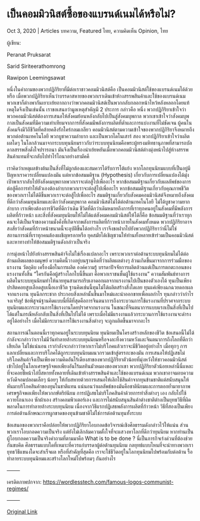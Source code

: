 # เป็นคอมมิวนิสต์ซื้อของแบรนด์เนมได้หรือไม่?

Oct 3, 2020 | Articles บทความ, Featured ไทย, ความคิดเห็น Opinion, ไทย





ผู้เขียน:

Peranat Pruksarat

Sarid Siriteerathomrong

Rawipon Leemingsawat

หนึ่งในคำถามของพวกปฏิกิริยาที่มีต่อเราชาวคอมมิวนิสต์คือ เป็นคอมมิวนิสต์ใช้ของแบรนด์เนมได้ด้วยหรือ เมื่อพวกปฏิกิริยาเห็นว่าบรรดาสหายของพวกเราเดินเข้าห้างสรรพสินค้าและใช้ของแบรนด์เนม พวกเขาก็ต่างพากันเยาะเย้ยถากถางว่าพวกคอมมิวนิสต์เป็นพวกกลับกลอกหน้าไหว้หลังหลอกโดยแท้ เหตุใดจึงเป็นเช่นนั้น เราขอเสนอว่ามูลเหตุสำคัญมี 2 ประการ กล่าวคือ หนึ่ง พวกปฏิกิริยาเข้าใจว่าพวกคอมมิวนิสต์ต้องการเสนอให้สังคมย้อนหลังกลับไปเป็นสู่สังคมบุพกาล พวกเขาเข้าใจว่าสังคมบุพกาลเป็นสังคมที่มีความเท่าเทียมจากการที่สังคมมีพลังการผลิตที่ต่ำและการแบ่งงานที่ไม่ชัดเจน ผู้คนในสังคมจึงมีวิถีชีวิตที่คล้ายคลึงรักใคร่กลมเกลียว คอมมิวนิสต์ตามความเข้าใจของพวกปฏิกิริยาจึงหมายถึง พวกต่อต้านเทคโนโลยี พวกบูชาความลำบาก และเป็นพวกไดโนเสาร์ สอง พวกปฏิกิริยาเข้าใจว่าผลิตผลใดๆ ในโลกล้วนมาจากระบบทุนนิยมราวกับว่าระบบทุนนิยมคือพระผู้ทรงมหิทธานุภาพที่สามารถบัลดาลสรรพสิ่งดั่งใจปรารถนา มันจึงเป็นเรื่องน่าเย้ยหยันเมื่อพวกคอมมิวนิสต์ต่างมุ่งหน้าไปสู่ห้างสรรพสินค้าแทนที่จะกลับไปทำไร่ไถนาอย่างสามัคคี

เราคิดว่าเหตุผลข้างต้นเป็นสิ่งที่ไม่ถูกต้องและสมควรได้รับการโต้แย้ง หากโลกทุนนิยมแบบที่เป็นอยู่มีปัญหาเราควรเปลี่ยนแปลงมัน แต่หากข้อสมมติฐาน (Hypothesis) เกี่ยวกับการเปลี่ยนแปลงได้มุ่งเป้าพาเรากลับไปยังสังคมบุพกาลพวกเราจะต่อสู้ไปเพื่ออะไร หากข้อสมมติฐานเกี่ยวกับผลลัพธ์ของการต่อสู้คือการทำให้ตัวเองต้องลำบากพวกเราจะต่อสู้ไปเพื่ออะไร หากข้อสมมติฐานเกี่ยวกับคุณภาพชีวิตของพวกเราไม่ได้ดีขึ้นพวกเราจะต่อสู้ไปเพื่ออะไร สมมติฐานเกี่ยวกับสังคมคอมมิวนิสต์จึงหมายถึงสังคมที่ดีกว่าสังคมทุนนิยมและดีกว่าสังคมบุพกาล คอมมิวนิสต์ไม่ได้ต่อต้านเทคโนโลยี ไม่ได้บูชาความยากลำบาก เราเพียงต้องการชีวิตที่ดีกว่าเดิม ชีวิตที่ดีกว่าเดิมหมายถึงการที่เราทุกคนอยู่ในสังคมที่มีพลังการผลิตที่ก้าวหน้า และสิ่งที่สังคมทุนนิยมให้ไม่ได้แต่สังคมคอมมิวนิสต์ให้ได้ก็คือ ข้อสมมติฐานที่ว่าเราทุกคนจะได้เป็นเจ้าของความมั่งคั่งที่เกิดจากพลังการผลิตที่ก้าวหน้าภายในสังคมทั้งหมด พวกปฏิกิริยาอาจสงสัยว่าสังคมที่ก้าวหน้าขนาดนี้จะอุบัติขึ้นได้อย่างไร เราจึงขอฝากไปยังพวกปฏิกิริยาว่านี่ไม่ใช่สถานการณ์ที่เราทุกคนต้องเผชิญหรอกหรือ ยุคสมัยได้เชิญชวนให้ท่านทั้งหลายเข้าร่วมเป็นคอมมิวนิสต์และหาทางทำให้ข้อสมมติฐานดังกล่าวเป็นจริง

การมุ่งหน้าไปยังห้างสรรพสินค้าจึงไม่ใช่เรื่องแปลกอะไร เพราะพวกเราต่อต้านระบบทุนนิยมไม่ได้ต่อต้านผลิตผลของมนุษย์ ความคิดนี้วางอยู่บนฐานคิดที่ว่าผลิตผลต่างๆ ล้วนเกิดขึ้นมาจากการร่วมมือของแรงงาน วัตถุดิบ เครื่องมือในการผลิต องค์ความรู้ บรรดาปัจจัยการผลิตล้วนแต่เป็นการตกตะกอนของแรงงานทั้งสิ้น “ใครกันคือผู้สร้างโลกใบนี้ขึ้นมา คือพวกเราชนชั้นผู้ใช้แรงงาน” ความสัมพันธ์ทางการผลิตในระบบทุนนิยมทำให้นายทุนสามารถริบเอาดอกผลจากแรงงานไปเป็นของตัวเองได้ ทุนเป็นเพียงปรสิตคอยสูบเลือดสูบเนื้อเอาชีวิต ฐานคิดเช่นนี้ทุนไม่ได้ผลิตสร้างสิ่งใดเลย ทุนแค่เพียงฉกฉวยดอกผลจากแรงงาน ทุนฉีกกระชาก ประกอบสิ่งเหล่านั้นขึ้นมาใหม่และนำออกขายเพื่อผลกำไร ทุนกล่าวว่ากำไรจงเจริญ! ข้อพิสูจน์ฐานคิดแบบนี้ที่ดีที่สุดคือการจินตนาการถึงกระบวนการใช้แรงงานที่ปราศจากระบบทุนนิยมและกระบวนการใช้แรงงานโดยปราศจากแรงงาน ในขณะที่จินตนาการแบบแรกเป็นสิ่งที่เป็นไปได้แต่ในกรณีหลังกลับเป็นสิ่งที่เป็นไปไม่ได้ เพราะเมื่อไม่มีแรงงานแล้วกระบวนการใช้แรงงานจะดำรงอยู่ได้อย่างไร เมื่อไม่มีกระบวนการใช้แรงงานสิ่งต่างๆ จะถูกผลิตขึ้นมาจากอะไร

สถานการณ์ในตอนนี้เราทุกคนอยู่ในระบบทุนนิยม ทุนนิยมเป็นโครงสร้างหลักของชีวิต ข้อเสนอนี้ไม่ได้กำลังจะกล่าวว่าเราไม่มีวันทำลายล้างระบบทุนนิยมหรือจงละทิ้งความหวังและจินตนาการถึงโลกที่ดีกว่าเสียเถิด ไม่ใช่แน่นอน เรากำลังจะกล่าวว่าหากเราไม่บริโภคแล้วเราจะมีชีวิตอยู่อย่างไร เมื่อทุกๆ การแลกเปลี่ยนและการบริโภคได้ถูกระบบทุนนิยมผนวกรวมเข้าสู่ตรรกะของมัน การเสนอให้ปฏิเสธไม่บริโภคสินค้าจึงเป็นเพียงความคิดอันไร้เดียงสาของพวกปฏิกิริยาตัวน้อยที่มุ่งหวังให้ชาวคอมมิวนิสต์เข้าไปอยู่ในโลกเศรษฐกิจพอเพียงอันไร้มลทินมัวหมองของพวกเขา พวกปฏิกิริยาตัวน้อยเหล่านี้นี่แหละที่จะคอยชี้หน้าไล่บี้สหายทั้งหลายที่เดินเข้าห้างสรรพสินค้าและใช้ของแบรนด์เนม พวกเขาอาจมอบความหวังดีจอมปลอมเล็กๆ น้อยๆ ให้กับสหายด้วยการเสนอให้เลิกใช้สินค้าจากทุนข้ามชาติแต่สนับสนุนให้หันมาบริโภคสินค้าของทุนในชาติแทน แน่นอนว่าผลลัพธ์ของมันคือชาตินิยมและการตอกย้ำมายาภาพเศรษฐกิจพอเพียงให้พวกกษัตริย์นิยม การปฏิเสธไม่บริโภคสินค้าด้วยการทำสิ่งต่างๆ เอง กลับไปใช้ควายไถนาเอง ซักผ้าเอง สร้างคอมพิวเตอร์เอง และการไม่สนับสนุนสินค้าต่างชาติต่างเป็นยุทธวิธีที่ผิดพลาดในการทำลายล้างระบบทุนนิยม เนื่องจากวิธีแรกปฏิเสธพลังการผลิตที่ก้าวหน้า วิธีที่สองเป็นเพียงการต่อต้านลักษณะการผูกขาดของทุนข้ามชาติไม่ใช่การต่อต้านทุนทั้งระบบ

ข้อเสนอของพวกเราคือปล่อยให้พวกปฏิกิริยาโอบกอดข้อวิจารณ์เชิงศีลธรรมดังกล่าวไว้ให้แน่น ส่วนพวกเราโอบกอดความเป็นจริง แต่ยังไม่เลิกล้มความตั้งใจที่จะแสวงหาโลกที่ดีกว่าทุนนิยม หากท่านเป็นผู้โอบกอดความเป็นจริงคำถามที่ตามมาคือ What is to be done ? นี่เป็นภารกิจเร่งด่วนที่ต้องช่วยกันขบคิด ศีลธรรมแบบใดที่เหมาะที่ควรแก่บรรดาผู้ต่อต้านทุนนิยม กลยุทธ์แบบไหนที่จะนำทางพวกเรา ยุทธวิธีแขนงใดจะสำเร็จผล หรือที่สำคัญที่สุดคือ เราจะใช้ชีวิตอยู่ในโลกทุนนิยมไปพร้อมกับต่อต้าน รื้อ ทำลายระบบทุนนิยมและสร้างโลกใหม่ไปพร้อมๆ กันอย่างไร

——–

เครดิตภาพปกจาก: https://wordlesstech.com/famous-logos-communist-regimes/

——–



[Original Link](https://www.dindeng.com/should-communist-use-luxury-goods/)